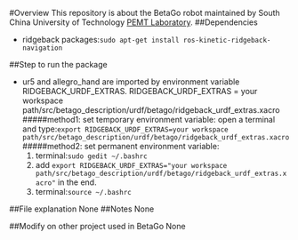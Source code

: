 #Overview
This repository is about the BetaGo robot maintained by South China University of Technology [PEMT Laboratory](http://www.scut.edu.cn/pemt/).
##Dependencies
- ridgeback packages:`sudo apt-get install ros-kinetic-ridgeback-navigation`

##Step to run the package
- ur5 and allegro_hand are imported by environment variable RIDGEBACK_URDF_EXTRAS. RIDGEBACK_URDF_EXTRAS = your workspace path/src/betago_description/urdf/betago/ridgeback_urdf_extras.xacro
  #####method1: set temporary environment variable:
  open a terminal and type:`export RIDGEBACK_URDF_EXTRAS=your workspace path/src/betago_description/urdf/betago/ridgeback_urdf_extras.xacro`
  #####method2: set permanent environment variable:
   1. terminal:`sudo gedit ~/.bashrc`
   2. add `export RIDGEBACK_URDF_EXTRAS="your workspace path/src/betago_description/urdf/betago/ridgeback_urdf_extras.xacro"` in the end.
   3. terminal:`source ~/.bashrc`
   
##File explanation
None
##Notes
None

##Modify on other project used in BetaGo
None

